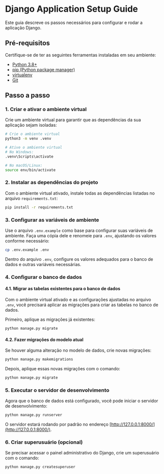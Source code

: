 # Django Application Setup Guide

Este guia descreve os passos necessários para configurar e rodar a aplicação Django.

## Pré-requisitos

Certifique-se de ter as seguintes ferramentas instaladas em seu ambiente:

- [Python 3.8+](https://www.python.org/downloads/)
- [pip (Python package manager)](https://pip.pypa.io/en/stable/installation/)
- [virtualenv](https://virtualenv.pypa.io/en/latest/installation.html)
- [Git](https://git-scm.com/)

## Passo a passo

### 1. Criar e ativar o ambiente virtual

Crie um ambiente virtual para garantir que as dependências da sua aplicação sejam isoladas:

```bash
# Crie o ambiente virtual
python3 -m venv .venv

# Ative o ambiente virtual
# No Windows:
.venv\Scripts\activate

# No macOS/Linux:
source env/bin/activate
```

### 2. Instalar as dependências do projeto

Com o ambiente virtual ativado, instale todas as dependências listadas no arquivo `requirements.txt`:

```bash
pip install -r requirements.txt
```

### 3. Configurar as variáveis de ambiente

Use o arquivo `.env.example` como base para configurar suas variáveis de ambiente. Faça uma cópia dele e renomeie para `.env`, ajustando os valores conforme necessário:

```bash
cp .env.example .env
```

Dentro do arquivo `.env`, configure os valores adequados para o banco de dados e outras variáveis necessárias.


### 4. Configurar o banco de dados

#### 4.1. Migrar as tabelas existentes para o banco de dados

Com o ambiente virtual ativado e as configurações ajustadas no arquivo `.env`, você precisará aplicar as migrações para criar as tabelas no banco de dados.

Primeiro, aplique as migrações já existentes:

```bash
python manage.py migrate
```

#### 4.2. Fazer migrações do modelo atual

Se houver alguma alteração no modelo de dados, crie novas migrações:

```bash
python manage.py makemigrations
```

Depois, aplique essas novas migrações com o comando:

```bash
python manage.py migrate
```

### 5. Executar o servidor de desenvolvimento

Agora que o banco de dados está configurado, você pode iniciar o servidor de desenvolvimento:

```bash
python manage.py runserver
```

O servidor estará rodando por padrão no endereço [http://127.0.0.1:8000/](http://127.0.0.1:8000/).

### 6. Criar superusuário (opcional)

Se precisar acessar o painel administrativo do Django, crie um superusuário com o comando:

```bash
python manage.py createsuperuser
```